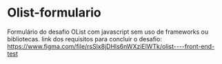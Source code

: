 # Olist-formulario


Formulário do desafio OList com javascript sem uso de frameworks ou bibliotecas.
link dos requisitos para concluir o desafio: https://www.figma.com/file/rsSlx8jDHls6nWXziElWTk/olist----front-end-test
